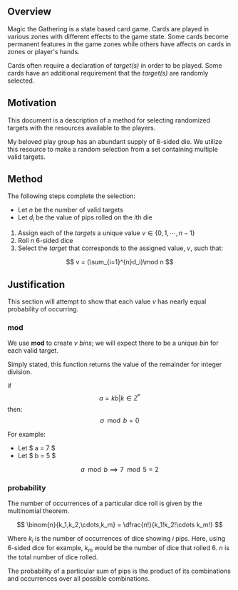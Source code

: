## Overview
Magic the Gathering is a state based card game. Cards are played in various zones with different effects to the game state. Some cards become permanent features in the game zones while others have affects on cards in zones or player's hands.

Cards often require a declaration of *target(s)* in order to be played. Some cards have an additional requirement that the *target(s)* are randomly selected.

## Motivation
This document is a description of a method for selecting randomized targets with the resources available to the players.

My beloved play group has an abundant supply of 6-sided die. We utilize this resource to make a random selection from a set containing multiple valid targets.

## Method
The following steps complete the selection:

- Let $n$ be the number of valid targets
- Let $d_i$ be the value of pips rolled on the $i$th die

1. Assign each of the *targets* a unique value $v \in \{0,1,\cdots,n-1\}$
2. Roll $n$ 6-sided dice
3. Select the *target* that corresponds to the assigned value, $v$, such that:
	
$$ v = (\sum_{i=1}^{n}d_i)\mod n $$

## Justification
This section will attempt to show that each value $v$ has nearly equal probability of occurring. 

### mod
We use **mod** to create $v$ *bins*; we will expect there to be a unique *bin* for each valid target.

Simply stated, this function returns the value of the remainder for integer division.

if $$ a = kb | k \in Z^* $$ then:
$$ a \mod b = 0 $$

For example:
- Let $ a = 7 $
- Let $ b = 5 $

$$ a \mod b \implies 7 \mod 5 = 2 $$ 

### probability
The number of occurrences of a particular dice roll is given by the multinomial theorem.

$$ \binom{n}{k_1,k_2,\cdots,k_m} = \dfrac{n!}{k_1!k_2!\cdots k_m!} $$

Where $k_i$ is the number of occurrences of dice showing $i$ pips. Here, using 6-sided dice for example, $k_m$ would be the number of dice that rolled 6. $n$ is the total number of dice rolled.

The probability of a particular sum of pips is the product of its combinations and occurrences over all possible combinations.

